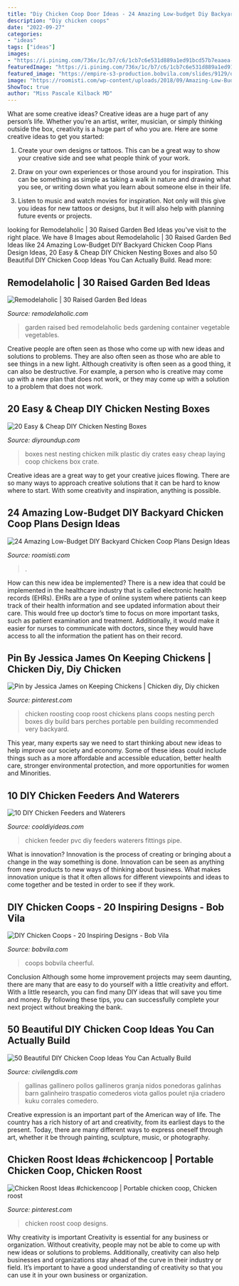 ```yaml
---
title: "Diy Chicken Coop Door Ideas - 24 Amazing Low-budget Diy Backyard Chicken Coop Plans Design Ideas"
description: "Diy chicken coops"
date: "2022-09-27"
categories:
- "ideas"
tags: ["ideas"]
images:
- "https://i.pinimg.com/736x/1c/b7/c6/1cb7c6e531d889a1ed91bcd57b7eaaea--chicken-roost-small-chicken-coops.jpg"
featuredImage: "https://i.pinimg.com/736x/1c/b7/c6/1cb7c6e531d889a1ed91bcd57b7eaaea--chicken-roost-small-chicken-coops.jpg"
featured_image: "https://empire-s3-production.bobvila.com/slides/9129/original/cheerful_chicken_coop.jpg?1591909973"
image: "https://roomisti.com/wp-content/uploads/2018/09/Amazing-Low-Budget-DIY-Backyard-Chicken-Coop-Plans-Design-Ideas-11.jpg"
ShowToc: true
author: "Miss Pascale Kilback MD"
---
```



What are some creative ideas?
Creative ideas are a huge part of any person’s life. Whether you’re an artist, writer, musician, or simply thinking outside the box, creativity is a huge part of who you are. Here are some creative ideas to get you started:
1. Create your own designs or tattoos. This can be a great way to show your creative side and see what people think of your work.

2. Draw on your own experiences or those around you for inspiration. This can be something as simple as taking a walk in nature and drawing what you see, or writing down what you learn about someone else in their life.

3. Listen to music and watch movies for inspiration. Not only will this give you ideas for new tattoos or designs, but it will also help with planning future events or projects.


	

		
looking for Remodelaholic | 30 Raised Garden Bed Ideas you've visit to the right place. We have 8 Images about Remodelaholic | 30 Raised Garden Bed Ideas like 24 Amazing Low-Budget DIY Backyard Chicken Coop Plans Design Ideas, 20 Easy &amp; Cheap DIY Chicken Nesting Boxes and also 50 Beautiful DIY Chicken Coop Ideas You Can Actually Build. Read more:
		
    
## Remodelaholic | 30 Raised Garden Bed Ideas

<img loading=lazy src="https://i2.wp.com/www.remodelaholic.com/wp-content/uploads/2015/07/iStock_000066136709_Large.jpg?fit=1811%2C2714&amp;ssl=1" onerror="this.onerror=null;this.src='https://tse4.mm.bing.net/th?id=OIP.JmR8jy-j8WN_c9URF2LS4AHaLG&amp;pid=15.1';" alt="Remodelaholic | 30 Raised Garden Bed Ideas">

_Source: remodelaholic.com_

>garden raised bed remodelaholic beds gardening container vegetable vegetables. 

	

Creative people are often seen as those who come up with new ideas and solutions to problems. They are also often seen as those who are able to see things in a new light. Although creativity is often seen as a good thing, it can also be destructive. For example, a person who is creative may come up with a new plan that does not work, or they may come up with a solution to a problem that does not work.

    
## 20 Easy &amp; Cheap DIY Chicken Nesting Boxes

<img loading=lazy src="http://diyroundup.com/wp-content/uploads/2016/06/Nest-Boxes-Made-of-Plastic-Milk-Crates.jpg" onerror="this.onerror=null;this.src='https://tse2.mm.bing.net/th?id=OIP.UufN_F542EYQS0pTJ-0DTwHaJ4&amp;pid=15.1';" alt="20 Easy &amp; Cheap DIY Chicken Nesting Boxes">

_Source: diyroundup.com_

>boxes nest nesting chicken milk plastic diy crates easy cheap laying coop chickens box crate. 

	

Creative ideas are a great way to get your creative juices flowing. There are so many ways to approach creative solutions that it can be hard to know where to start. With some creativity and inspiration, anything is possible.

    
## 24 Amazing Low-Budget DIY Backyard Chicken Coop Plans Design Ideas

<img loading=lazy src="https://roomisti.com/wp-content/uploads/2018/09/Amazing-Low-Budget-DIY-Backyard-Chicken-Coop-Plans-Design-Ideas-11.jpg" onerror="this.onerror=null;this.src='https://tse1.mm.bing.net/th?id=OIP.iSM5xtQ8qx5_spzeoEUUDgHaHa&amp;pid=15.1';" alt="24 Amazing Low-Budget DIY Backyard Chicken Coop Plans Design Ideas">

_Source: roomisti.com_

>. 

	

How can this new idea be implemented?
There is a new idea that could be implemented in the healthcare industry that is called electronic health records (EHRs). EHRs are a type of online system where patients can keep track of their health information and see updated information about their care. This would free up doctor’s time to focus on more important tasks, such as patient examination and treatment. Additionally, it would make it easier for nurses to communicate with doctors, since they would have access to all the information the patient has on their record.

    
## Pin By Jessica James On Keeping Chickens | Chicken Diy, Diy Chicken

<img loading=lazy src="https://i.pinimg.com/736x/1c/b7/c6/1cb7c6e531d889a1ed91bcd57b7eaaea--chicken-roost-small-chicken-coops.jpg" onerror="this.onerror=null;this.src='https://tse3.mm.bing.net/th?id=OIP.hOARpEDQK9iyxXX8ai88HQHaFj&amp;pid=15.1';" alt="Pin by Jessica James on Keeping Chickens | Chicken diy, Diy chicken">

_Source: pinterest.com_

>chicken roosting coop roost chickens plans coops nesting perch boxes diy build bars perches portable pen building recommended very backyard. 

	

This year, many experts say we need to start thinking about new ideas to help improve our society and economy. Some of these ideas could include things such as a more affordable and accessible education, better health care, stronger environmental protection, and more opportunities for women and Minorities.

    
## 10 DIY Chicken Feeders And Waterers

<img loading=lazy src="http://cooldiyideas.com/wp-content/uploads/2015/08/PVC-Chicken-Feeder.jpg" onerror="this.onerror=null;this.src='https://tse3.mm.bing.net/th?id=OIP.Vp30Ozj7X2dWI0ZBVMwVRgHaJ4&amp;pid=15.1';" alt="10 DIY Chicken Feeders and Waterers">

_Source: cooldiyideas.com_

>chicken feeder pvc diy feeders waterers fittings pipe. 

	

What is innovation?
Innovation is the process of creating or bringing about a change in the way something is done. Innovation can be seen as anything from new products to new ways of thinking about business. What makes innovation unique is that it often allows for different viewpoints and ideas to come together and be tested in order to see if they work.

    
## DIY Chicken Coops - 20 Inspiring Designs - Bob Vila

<img loading=lazy src="https://empire-s3-production.bobvila.com/slides/9129/original/cheerful_chicken_coop.jpg?1591909973" onerror="this.onerror=null;this.src='https://tse2.mm.bing.net/th?id=OIP.pqyr5fdKv3I1Mfn0O-3_nAHaJ4&amp;pid=15.1';" alt="DIY Chicken Coops - 20 Inspiring Designs - Bob Vila">

_Source: bobvila.com_

>coops bobvila cheerful. 

	

Conclusion
Although some home improvement projects may seem daunting, there are many that are easy to do yourself with a little creativity and effort. With a little research, you can find many DIY ideas that will save you time and money. By following these tips, you can successfully complete your next project without breaking the bank.

    
## 50 Beautiful DIY Chicken Coop Ideas You Can Actually Build

<img loading=lazy src="https://civilengdis.com/wp-content/uploads/2020/08/13509fb1ed7e89ca0a45fc298dca1dba.jpg" onerror="this.onerror=null;this.src='https://tse2.mm.bing.net/th?id=OIP.FMQ1OkgN8x7i9T4gSy1yFQHaNd&amp;pid=15.1';" alt="50 Beautiful DIY Chicken Coop Ideas You Can Actually Build">

_Source: civilengdis.com_

>gallinas gallinero pollos gallineros granja nidos ponedoras galinhas barn galinheiro traspatio comederos viota gallos poulet njia criadero kuku corrales comedero. 

	

Creative expression is an important part of the American way of life. The country has a rich history of art and creativity, from its earliest days to the present. Today, there are many different ways to express oneself through art, whether it be through painting, sculpture, music, or photography.

    
## Chicken Roost Ideas #chickencoop | Portable Chicken Coop, Chicken Roost

<img loading=lazy src="https://i.pinimg.com/736x/37/50/ea/3750ea4cb3e89ef7c8da8f9ca750193d.jpg" onerror="this.onerror=null;this.src='https://tse2.mm.bing.net/th?id=OIP.40h0q6tIpc2aV9ak3KPcJgHaJ4&amp;pid=15.1';" alt="Chicken Roost Ideas #chickencoop | Portable chicken coop, Chicken roost">

_Source: pinterest.com_

>chicken roost coop designs. 

	

Why creativity is important
Creativity is essential for any business or organization. Without creativity, people may not be able to come up with new ideas or solutions to problems. Additionally, creativity can also help businesses and organizations stay ahead of the curve in their industry or field. It’s important to have a good understanding of creativity so that you can use it in your own business or organization.

